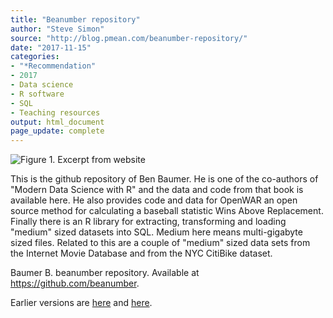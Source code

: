 ```yaml
---
title: "Beanumber repository"
author: "Steve Simon"
source: "http://blog.pmean.com/beanumber-repository/"
date: "2017-11-15"
categories:
- "*Recommendation"
- 2017
- Data science
- R software
- SQL
- Teaching resources
output: html_document
page_update: complete
---
```


![Figure 1. Excerpt from website](http://www.pmean.com/new-images/17/beanumber-repository01.png)

<div class="notes">

This is the github repository of Ben Baumer. He is one of the co-authors of "Modern Data Science with R" and the data and code from that book is available here. He also provides code and data for OpenWAR an open source method for calculating a baseball statistic Wins Above Replacement. Finally there is an R library for extracting, transforming and loading "medium" sized datasets into SQL. Medium here means multi-gigabyte sized files. Related to this are a couple of "medium" sized data sets from the Internet Movie Database and from the NYC CitiBike dataset.

Baumer B. beanumber repository. Available at
<https://github.com/beanumber>.


</div>
 
Earlier versions are [here][sim1] and [here][sim2].
 
[sim1]: http://blog.pmean.com/beanumber-repository/
[sim2]: http://new.pmean.com/beanumber-repository/
 
